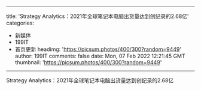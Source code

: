 
---
title: 'Strategy Analytics：2021年全球笔记本电脑出货量达到创纪录的2.68亿'
categories: 
 - 新媒体
 - 199IT
 - 首页更新
headimg: 'https://picsum.photos/400/300?random=9449'
author: 199IT
comments: false
date: Mon, 07 Feb 2022 12:21:45 GMT
thumbnail: 'https://picsum.photos/400/300?random=9449'
---

<div>   
Strategy Analytics：2021年全球笔记本电脑出货量达到创纪录的2.68亿  
</div>
            